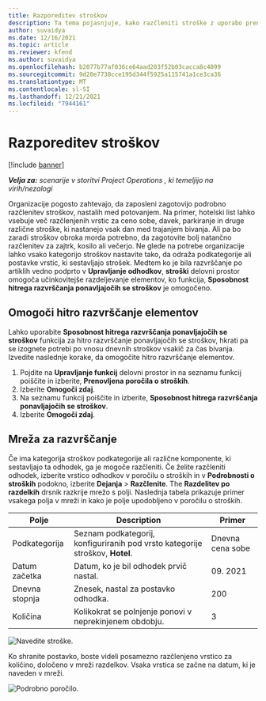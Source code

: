 ```yaml
---
title: Razporeditev stroškov
description: Ta tema pojasnjuje, kako razčleniti stroške z uporabo prenovljenega delovnega prostora Expense.
author: suvaidya
ms.date: 12/16/2021
ms.topic: article
ms.reviewer: kfend
ms.author: suvaidya
ms.openlocfilehash: b2077b77af036ce64aad203f52b03cacca8c4099
ms.sourcegitcommit: 9d20e7738cce195d344f5925a115741a1ce3ca36
ms.translationtype: MT
ms.contentlocale: sl-SI
ms.lasthandoff: 12/21/2021
ms.locfileid: "7944161"
---
```

# <a name="expense-itemization"></a>Razporeditev stroškov

[!include [banner](../includes/banner.md)]

_**Velja za:** scenarije v storitvi Project Operations , ki temeljijo na virih/nezalogi_

Organizacije pogosto zahtevajo, da zaposleni zagotovijo podrobno razčlenitev stroškov, nastalih med potovanjem. Na primer, hotelski list lahko vsebuje več razčlenjenih vrstic za ceno sobe, davek, parkiranje in druge različne stroške, ki nastanejo vsak dan med trajanjem bivanja. Ali pa bo zaradi stroškov obroka morda potrebno, da zagotovite bolj natančno razčlenitev za zajtrk, kosilo ali večerjo. Ne glede na potrebe organizacije lahko vsako kategorijo stroškov nastavite tako, da odraža podkategorije ali postavke vrstic, ki sestavljajo strošek. Medtem ko je bila razvrščanje po artiklih vedno podprto v **Upravljanje odhodkov**, **stroški** delovni prostor omogoča učinkovitejše razdeljevanje elementov, ko funkcija, **Sposobnost hitrega razvrščanja ponavljajočih se stroškov** je omogočeno.  

## <a name="enable-quick-itemization"></a>Omogoči hitro razvrščanje elementov 

Lahko uporabite **Sposobnost hitrega razvrščanja ponavljajočih se stroškov** funkcija za hitro razvrščanje ponavljajočih se stroškov, hkrati pa se izognete potrebi po vnosu dnevnih stroškov vsakič za čas bivanja. Izvedite naslednje korake, da omogočite hitro razvrščanje elementov.

1. Pojdite na **Upravljanje funkcij** delovni prostor in na seznamu funkcij poiščite in izberite, **Prenovljena poročila o stroških**. 
2. Izberite **Omogoči zdaj**. 
3. Na seznamu funkcij poiščite in izberite, **Sposobnost hitrega razvrščanja ponavljajočih se stroškov**.
4. Izberite **Omogoči zdaj**. 

## <a name="itemization-grid"></a>Mreža za razvrščanje 

Če ima kategorija stroškov podkategorije ali različne komponente, ki sestavljajo ta odhodek, ga je mogoče razčleniti. Če želite razčleniti odhodek, izberite vrstico odhodkov v poročilu o stroških in v **Podrobnosti o stroških** podokno, izberite **Dejanja** > **Razčlenite**. The **Razdelitev po razdelkih** drsnik razkrije mrežo s polji. Naslednja tabela prikazuje primer vsakega polja v mreži in kako je polje upodobljeno v poročilu o stroških. 

|     Polje          |     Description                                                                                  |     Primer              |
|--------------------|--------------------------------------------------------------------------------------------------|--------------------------|
|     Podkategorija    |     Seznam podkategorij, konfiguriranih pod vrsto kategorije stroškov, **Hotel**.             |     Dnevna cena sobe      |
|     Datum začetka     |     Datum, ko je bil odhodek prvič nastal.                                           |     09. 2021           |
|     Dnevna stopnja     |     Znesek, nastal za postavko odhodka.                                                    |     200                  |
|     Količina       |     Kolikokrat se polnjenje ponovi v neprekinjenem obdobju.                       |     3                    |

![Navedite stroške.](media/Itemization%20screen%201.png)

Ko shranite postavko, boste videli posamezno razčlenjeno vrstico za količino, določeno v mreži razdelkov. Vsaka vrstica se začne na datum, ki je naveden v mreži.

![Podrobno poročilo.](media/Itemization%20screen%202.png)

